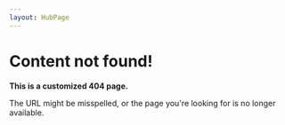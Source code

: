 ```yaml
---
layout: HubPage
---
```

# Content not found!

**This is a customized 404 page.**

The URL might be misspelled, or the page you're looking for is no longer available.
